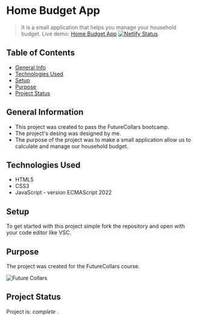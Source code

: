 # Home Budget App
> It is a small application that helps you manage your household budget.
> Live demo: [Home Budget App](https://warm-scone-12a4f0.netlify.app) 
> [![Netlify Status](https://api.netlify.com/api/v1/badges/7895d283-8cba-4ae6-9a1a-8d1f8af0281a/deploy-status)](https://app.netlify.com/sites/warm-scone-12a4f0/deploys).

## Table of Contents
* [General Info](#general-information)
* [Technologies Used](#technologies-used)
* [Setup](#setup)
* [Purpose](#purpose)
* [Project Status](#project-status)


## General Information
- This project was created to pass the FutureCollars bootcamp.
- The project's desing was designed by me.
- The purpose of the project was to make a small application allow us to calculate and manage our household budget.


## Technologies Used
- HTML5
- CSS3
- JavaScript - version ECMAScript 2022


## Setup
To get started with this project simple fork the repository and open with your code editor like VSC.


## Purpose

The project was created for the FutureCollars course.  
  
![Future Collars](https://futurecollars.com/storage/2021/10/fc-logo.svg)  


## Project Status
Project is: _complete_ .
